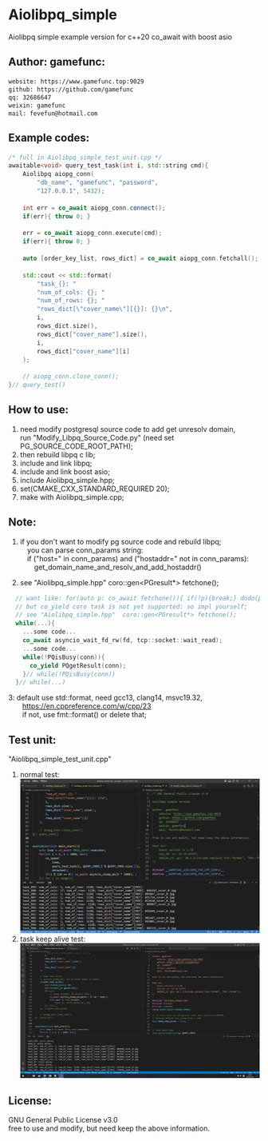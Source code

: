 Aiolibpq_simple
=======

Aiolibpq simple example version for c++20 co_await with boost asio   

Author: gamefunc:
----------------
    website: https://www.gamefunc.top:9029
    github: https://github.com/gamefunc
    qq: 32686647
    weixin: gamefunc
    mail: fevefun@hotmail.com  
    
  
Example codes:
----------------
```c++
/* full in Aiolibpq_simple_test_unit.cpp */
awaitable<void> query_test_task(int i, std::string cmd){
    Aiolibpq aiopg_conn(
        "db_name", "gamefunc", "password", 
        "127.0.0.1", 5432);

    int err = co_await aiopg_conn.connect();
    if(err){ throw 0; }

    err = co_await aiopg_conn.execute(cmd);
    if(err){ throw 0; }

    auto [order_key_list, rows_dict] = co_await aiopg_conn.fetchall();

    std::cout << std::format(
        "task_{}: "
        "num_of_cols: {}; "
        "num_of_rows: {}; "
        "rows_dict[\"cover_name\"][{}]: {}\n",
        i,
        rows_dict.size(),
        rows_dict["cover_name"].size(),
        i,
        rows_dict["cover_name"][i]
    );

    // aiopg_conn.close_conn();
}// query_test()
```   
      

    
How to use:
----------------
1. need modify postgresql source code to add get unresolv domain,   
  run "Modify_Libpq_Source_Code.py" (need set PG_SOURCE_CODE_ROOT_PATH);
2. then rebuild libpq c lib;  
3. include and link libpq;  
3. include and link boost asio;  
4. include Aiolibpq_simple.hpp;
4. set(CMAKE_CXX_STANDARD_REQUIRED 20);  
5. make with Aiolibpq_simple.cpp;


Note:
----------------
1. if you don't want to modify pg source code and rebuild libpq;       
&#8195;you can parse conn_params string:     
&#8195;if ("host=" in conn_params) and ("hostaddr=" not in conn_params):       
&#8195;&#8195;get_domain_name_and_resolv_and_add_hostaddr()

2. see "Aiolibpq_simple.hpp"  coro::gen<PGresult*> fetchone();
```c++
  // want like: for(auto p: co_await fetchone()){ if(!p){break;} dodo(p); }
  // but co_yield coro task is not yet supported: so impl yourself;
  // see "Aiolibpq_simple.hpp"  coro::gen<PGresult*> fetchone();
  while(...){
    ...some code...
    co_await asyncio_wait_fd_rw(fd, tcp::socket::wait_read);
    ...some code...
    while(!PQisBusy(conn)){
      co_yield PQgetResult(conn);
    }// while(!PQisBusy(conn))
  }// while(...)
```  

3: default use std::format, need gcc13, clang14, msvc19.32,  
&#8195;&#8195;https://en.cppreference.com/w/cpp/23  
&#8195;&#8195;if not, use fmt::format() or delete that;


Test unit:
----------------
"Aiolibpq_simple_test_unit.cpp"  
1. normal test:  
![image](https://raw.githubusercontent.com/gamefunc/Aiolibpq_simple/main/img/test_result.png)  
2. task keep alive test:  
![image](https://raw.githubusercontent.com/gamefunc/Aiolibpq_simple/main/img/test_keep_alive_result.png)  


License:
----------------
GNU General Public License v3.0  
free to use and modify, but need keep the above information.  
  

          

